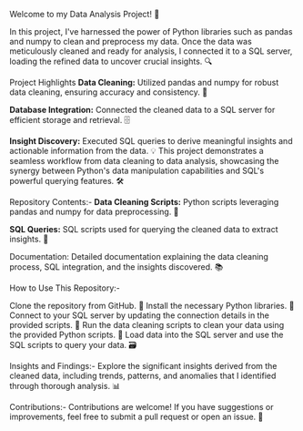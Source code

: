 Welcome to my Data Analysis Project! 🚀

In this project, I've harnessed the power of Python libraries such as pandas and numpy to clean and preprocess my data. Once the data was meticulously cleaned and ready for analysis, I connected it to a SQL server, loading the refined data to uncover crucial insights. 🔍

Project Highlights
**Data Cleaning:** Utilized pandas and numpy for robust data cleaning, ensuring accuracy and consistency. 🧽

**Database Integration:** Connected the cleaned data to a SQL server for efficient storage and retrieval. 🗄️

**Insight Discovery:** Executed SQL queries to derive meaningful insights and actionable information from the data. 💡
This project demonstrates a seamless workflow from data cleaning to data analysis, showcasing the synergy between Python's data manipulation capabilities and SQL's powerful querying features. 🛠️

Repository Contents:-
**Data Cleaning Scripts:** Python scripts leveraging pandas and numpy for data preprocessing. 📜

**SQL Queries:** SQL scripts used for querying the cleaned data to extract insights. 📝

Documentation: Detailed documentation explaining the data cleaning process, SQL integration, and the insights discovered. 📚

How to Use This Repository:-

Clone the repository from GitHub. 📂
Install the necessary Python libraries. 🐍
Connect to your SQL server by updating the connection details in the provided scripts. 🔌
Run the data cleaning scripts to clean your data using the provided Python scripts. 🧹
Load data into the SQL server and use the SQL scripts to query your data. 🗃️

Insights and Findings:-
Explore the significant insights derived from the cleaned data, including trends, patterns, and anomalies that I identified through thorough analysis. 📊

Contributions:-
Contributions are welcome! If you have suggestions or improvements, feel free to submit a pull request or open an issue. 🤝
